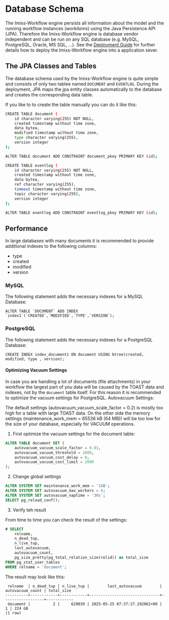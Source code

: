 # Database Schema

The Imixs-Workflow engine persists all information about the model and the running workflow instances (_workitems_) using the Java Persistence API (JPA). Therefore the Imixs-Workflow engine is database vendor independent and can be run on any SQL database (e.g. MySQL, PostgreSQL, Oracle, MS SQL, ...). See the [Deployment Guide](./deployment_guide.html) for further details how to deploy the Imixs-Workflow engine into a application sever.

## The JPA Classes and Tables

The database schema used by the Imixs-Workflow engine is quite simple and consists of only two tablee named `DOCUMENT` and `EVENTLOG`. During the deployment, JPA maps the jpa entity classes automatically to the database and creates the corresponding data table.

If you like to to create the table manually you can do it like this:

```bash
CREATE TABLE document (
    id character varying(255) NOT NULL,
    created timestamp without time zone,
    data bytea,
    modified timestamp without time zone,
    type character varying(255),
    version integer
);

ALTER TABLE document ADD CONSTRAINT document_pkey PRIMARY KEY (id);
```

```bash
CREATE TABLE eventlog (
    id character varying(255) NOT NULL,
    created timestamp without time zone,
    data bytea,
    ref character varying(255),
    timeout timestamp without time zone,
    topic character varying(255),
    version integer
);

ALTER TABLE eventlog ADD CONSTRAINT eventlog_pkey PRIMARY KEY (id);
```

## Performance

In large databases with many documents it is recommended to provide additional indexes to the following columns:

- type
- created
- modified
- version

### MySQL

The following statement adds the necessary indexes for a MySQL Database:

    ALTER TABLE `DOCUMENT` ADD INDEX `index1`(`CREATED`,`MODIFIED`,`TYPE`,`VERSION`);

### PostgreSQL

The following statement adds the necessary indexes for a PostgreSQL Database:

    CREATE INDEX index_document1 ON document USING btree(created, modified, type , version);

#### Optimizing Vacuum Settings

In case you are handling a lot of documents (file attachments) in your workflow the largest part of you data will be caused by the TOAST data and indexes, not by the `document` table itself. For this reason it is recommended to optimize the vacuum settings for PostgreSQL.
Autovacuum Settings:

The default settings (autovacuum_vacuum_scale_factor = 0.2) is mostly too high for a table with large TOAST data. On the other side the
memory settings (maintenance_work_mem = 65536 kB (64 MB)) will be too low for the size of your database, especially for VACUUM operations.

1. First optimize the vacuum settings for the document table:

```sql
ALTER TABLE document SET (
    autovacuum_vacuum_scale_factor = 0.01,
    autovacuum_vacuum_threshold = 1000,
    autovacuum_vacuum_cost_delay = 0,
    autovacuum_vacuum_cost_limit = 2000
);
```

2. Change global settings

```sql
ALTER SYSTEM SET maintenance_work_mem = '1GB';
ALTER SYSTEM SET autovacuum_max_workers = 6;
ALTER SYSTEM SET autovacuum_naptime = '30s';
SELECT pg_reload_conf();
```

3. Verify teh result

From time to time you can check the result of the settings:

```sql
# SELECT
    relname,
    n_dead_tup,
    n_live_tup,
    last_autovacuum,
    autovacuum_count,
    pg_size_pretty(pg_total_relation_size(relid)) as total_size
FROM pg_stat_user_tables
WHERE relname = 'document';
```

The result may look like this:

```
 relname  | n_dead_tup | n_live_tup |        last_autovacuum        | autovacuum_count | total_size
----------+------------+------------+-------------------------------+------------------+------------
 document |          2 |     629039 | 2025-05-25 07:37:27.292062+00 |                1 | 224 GB
(1 row)
```
